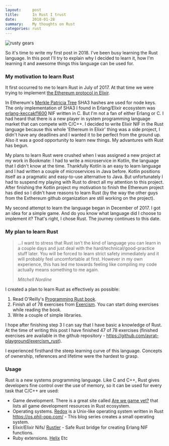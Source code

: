 ```yaml
---
layout:     post
title:      In Rust I trust
date:       2018-01-28
summary:    My thoughts on Rust
categories: rust
---
```


![rusty gears](https://i.imgur.com/jog2gTN.jpg)

So it's time to write my first post in 2018. I've been busy learning the Rust language. In this post I'll try to explain why I decided to learn it, how I'm learning it and awesome things this language can be used for.

### My motivation to learn Rust

It first occurred to me to learn Rust in July of 2017. At that time we were trying to implement [the Ethereum protocol in Elixir](https://github.com/exthereum).

In Ethereum's [Merkle Patricia Tree](https://github.com/ethereum/wiki/wiki/Patricia-Tree) SHA3 hashes are used for node keys. The only implementation of SHA3 I found in Erlang/Elixir ecosystem was [erlang-keccakf1600](https://github.com/potatosalad/erlang-keccakf1600) NIF written in C. But I'm not a fan of either Erlang or C.
I had heard that there is a new player in system programming language market that can compete with C/C++. I decided to write Elixir NIF in the Rust language because this whole 'Ethereum in Elixir' thing was a side project, I didn't have any deadlines and I wanted it to be perfect from the ground up. Also it was a good opportunity to learn new things. My advantures with Rust has begun.

My plans to learn Rust were crushed when I was assigned a new project at my work in Bookmate: I had to write a microservice in Kotlin, the language that I didn't know at the time. Thankfully Kotlin is an easy to learn language and I had written a couple of microservices in Java before. Kotlin positions itself as a pragmatic and easy-to-use alternative to Java. But unfortunately I had to suspend my playing with Rust to direct all my attention to this project.
After finishing the Kotlin project my motivation to finish the Ethereum project has died so I didn't have reasons to learn Rust (by the way the other guys from the Exthereum github organization are still working on the project).

My second attempt to learn the language began in December of 2017. I got an idea for a simple game. And do you know what language did I choose to implement it? That's right, I chose Rust. The journey continues to this date.

### My plan to learn Rust

<blockquote>
  <p>
    ...I want to stress that Rust isn’t the kind of language you can learn in a couple days and just deal with the hard/technical/good-practice stuff later. You will be forced to learn strict safety immediately and it will probably feel uncomfortable at first. However in my own experience, this has led me towards feeling like compiling my code actually means something to me again.
  </p>
  <footer><cite title="Mitchell Nordine">Mitchell Nordine</cite></footer>
</blockquote>

I created a plan to learn Rust as effectively as possible:

1. Read O'Reilly's [Programming Rust book](http://shop.oreilly.com/product/0636920040385.do).
2. Finish all of 78 exercises from [Exercism](http://exercism.io/languages/rust/about). You can start doing exercises while reading the book.
3. Write a couple of simple libraries.

I hope after finishing step 3 I can say that I have basic a knowledge of Rust. At the time of writing this post I have finished 47 of 78 exercises (finished exercises are available in the github repository - https://github.com/ayrat-playground/exercism_rust).

I experienced firsthand the steep learning curve of this language. Concepts of ownership, references and lifetime were the hardest to grasp.

### Usage

Rust is a new systems programming language. Like C and C++, Rust gives developers fine control over the use of memory, so it can be used for every task that C/C++ are used:

- Game development.
There is a great site called [Are we game yet?](http://arewegameyet.com/) that lists all game development resources in Rust ecosystem.
- Operating systems.
[Redox](https://www.redox-os.org/) is a Unix-like operating system written in Rust
https://os.phil-opp.com/ - This blog series creates a small operating system.
- Elixir/Elixir Nifs/
[Rustler](https://github.com/hansihe/rustler) - Safe Rust bridge for creating Erlang NIF functions.
- Ruby extensions.
[Helix](https://github.com/tildeio/helix)
Etc
